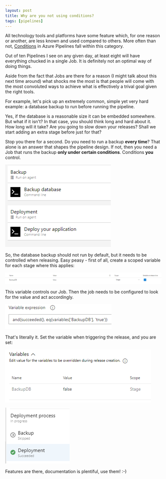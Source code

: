 ```yaml
---
layout: post
title: Why are you not using conditions?
tags: [pipelines]
---
```

All technology tools and platforms have some feature which, for one reason or another, are less known and used compared to others. 
More often than not, [Conditions](https://docs.microsoft.com/en-us/azure/devops/pipelines/process/conditions?view=azure-devops&tabs=yaml) in Azure Pipelines fall within this category.

Out of ten Pipelines I see on any given day, at least eight will have everything chucked in a single Job. It is definitely not an optimal way of doing things.

Aside from the fact that Jobs are there for a reason (I might talk about this next time around) what shocks me the most is that people will come with the most convoluted ways to achieve what is effectively a trival goal given the right tools.

For example, let's pick up an extremely common, simple yet very hard example: a database backup to run before running the pipeline.

Yes, if the database is a reasonable size it can be embedded somewhere. But what if it isn't?
In that case, you should think long and hard about it. How long will it take? Are you going to slow down your releases? Shall we start adding an extra stage before just for that?

Stop you there for a second. Do you need to run a backup **every time**? That alone is an answer that shapes the pipeline design. 
If not, then you need a Job that runs the backup **only under certain conditions**. Conditions **you** control.

![](images/posts/2019-07-20-10-51-02.png)

So, the database backup should not run by default, but it needs to be controlled when releasing. Easy peasy - first of all, create a scoped variable for each stage where this applies:

![](images/posts/2019-07-20-10-52-06.png)

This variable controls our Job. Then the job needs to be configured to look for the value and act accordingly. 

![](images/posts/2019-07-20-10-54-19.png)

That's literally it. Set the variable when triggering the release, and you are set:

![](images/posts/2019-07-20-10-55-12.png)

![](images/posts/2019-07-20-10-55-49.png)

Features are there, documentation is plentiful, use them! :-)
